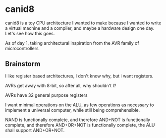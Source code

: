 # canid8

canid8 is a toy CPU architecture I wanted to make because I wanted to write a virtual machine and a compiler, and maybe a hardware design one day. Let's see how this goes.

As of day 1, taking architectural inspiration from the AVR family of microcontrollers

## Brainstorm

I like register based architectures, I don't know why, but i want registers.

AVRs get away with 8-bit, so after all, why shouldn't I?

AVRs have 32 general purpose registers

I want minimal operations on the ALU, as few operations as necessary to implement a universal computer, while still being comprehensible.

NAND is functionally complete, and therefore AND+NOT is functionally complete, and therefore AND+OR+NOT is functionally complete, the ALU shall support AND+OR+NOT.

